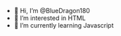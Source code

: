 - 👋 Hi, I’m @BlueDragon180
- 👀 I’m interested in HTML
- 🌱 I’m currently learning Javascript

<!---
BlueDragon180/BlueDragon180 is a ✨ special ✨ repository because its `README.md` (this file) appears on your GitHub profile.
You can click the Preview link to take a look at your changes.
--->
